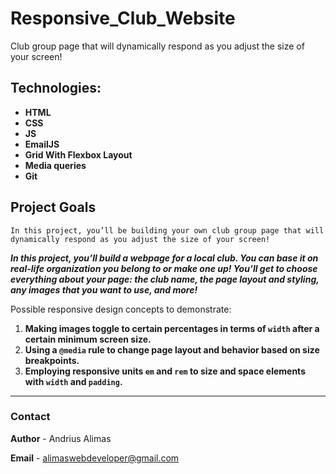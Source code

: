 # Responsive_Club_Website

Club group page that will dynamically respond as you adjust the size of your screen!​

## Technologies:

- **HTML**
- **CSS**
- **JS**
- **EmailJS**
- **Grid With Flexbox Layout**
- **Media queries**
- **Git**

## Project Goals

`In this project, you’ll be building your own club group page that will dynamically respond as you adjust the size of your screen!`

​**_In this project, you’ll build a webpage for a local club. You can base it on real-life organization you belong to or make one up! You’ll get to choose everything about your page: the club name, the page layout and styling, any images that you want to use, and more!_**​

Possible responsive design concepts to demonstrate:​

1. **Making images toggle to certain percentages in terms of `width` after a certain minimum screen size.**
2. **Using a `@media` rule to change page layout and behavior based on size breakpoints.**
3. **Employing responsive units `em` and `rem` to size and space elements with `width` and `padding`.**

---

### Contact

**Author** - Andrius Alimas

**Email** - alimaswebdeveloper@gmail.com
